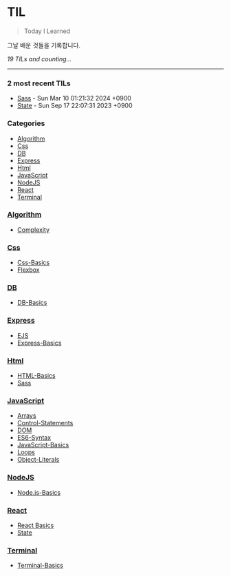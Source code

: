 # TIL
> Today I Learned

그날 배운 것들을 기록합니다.


_19 TILs and counting..._

---

### 2 most recent TILs

- [Sass](Html/sass.md) - Sun Mar 10 01:21:32 2024 +0900
- [State](React/state.md) - Sun Sep 17 22:07:31 2023 +0900

### Categories

- [Algorithm](#Algorithm)
- [Css](#Css)
- [DB](#DB)
- [Express](#Express)
- [Html](#Html)
- [JavaScript](#JavaScript)
- [NodeJS](#NodeJS)
- [React](#React)
- [Terminal](#Terminal)

### [Algorithm](#Algorithm)
- [Complexity](Algorithm/big-o.md)

### [Css](#Css)
- [Css-Basics](Css/css-basics.md)
- [Flexbox](Css/flexbox.md)

### [DB](#DB)
- [DB-Basics](DB/db-basics.md)

### [Express](#Express)
- [EJS](Express/ejs.md)
- [Express-Basics](Express/express-basics.md)

### [Html](#Html)
- [HTML-Basics](Html/html-basics.md)
- [Sass](Html/sass.md)

### [JavaScript](#JavaScript)
- [Arrays](JavaScript/arrays.md)
- [Control-Statements](JavaScript/control-statements.md)
- [DOM](JavaScript/dom.md)
- [ES6-Syntax](JavaScript/es6-syntax.md)
- [JavaScript-Basics](JavaScript/js-basics.md)
- [Loops](JavaScript/loops.md)
- [Object-Literals](JavaScript/object-literals.md)

### [NodeJS](#NodeJS)
- [Node.js-Basics](NodeJS/nodejs-basics.md)

### [React](#React)
- [React Basics](React/react-basics.md)
- [State](React/state.md)

### [Terminal](#Terminal)
- [Terminal-Basics](Terminal/terminal-basics.md)


